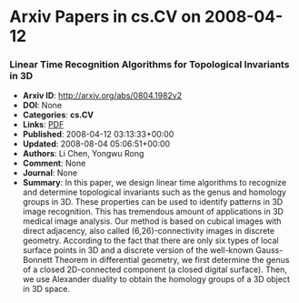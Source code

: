 # Arxiv Papers in cs.CV on 2008-04-12
### Linear Time Recognition Algorithms for Topological Invariants in 3D
- **Arxiv ID**: http://arxiv.org/abs/0804.1982v2
- **DOI**: None
- **Categories**: **cs.CV**
- **Links**: [PDF](http://arxiv.org/pdf/0804.1982v2)
- **Published**: 2008-04-12 03:13:33+00:00
- **Updated**: 2008-08-04 05:06:51+00:00
- **Authors**: Li Chen, Yongwu Rong
- **Comment**: None
- **Journal**: None
- **Summary**: In this paper, we design linear time algorithms to recognize and determine topological invariants such as the genus and homology groups in 3D. These properties can be used to identify patterns in 3D image recognition. This has tremendous amount of applications in 3D medical image analysis. Our method is based on cubical images with direct adjacency, also called (6,26)-connectivity images in discrete geometry. According to the fact that there are only six types of local surface points in 3D and a discrete version of the well-known Gauss-Bonnett Theorem in differential geometry, we first determine the genus of a closed 2D-connected component (a closed digital surface). Then, we use Alexander duality to obtain the homology groups of a 3D object in 3D space.




